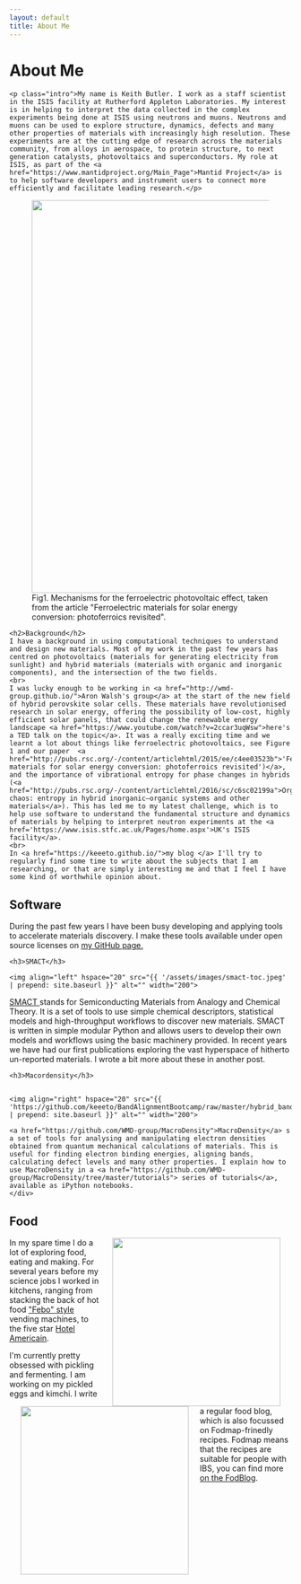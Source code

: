 ```yaml
---
layout: default
title: About Me
---
```


<div class="post">
	<h1 class="pageTitle">About Me</h1>

	<p class="intro">My name is Keith Butler. I work as a staff scientist in the ISIS facility at Rutherford Appleton Laboratories. My interest is in helping to interpret the data collected in the complex experiments being done at ISIS using neutrons and muons. Neutrons and muons can be used to explore structure, dynamics, defects and many other properties of materials with increasingly high resolution. These experiments are at the cutting edge of research across the materials community, from alloys in aerospace, to protein structure, to next generation catalysts, photovoltaics and superconductors. My role at ISIS, as part of the <a href="https://www.mantidproject.org/Main_Page">Mantid Project</a> is to help software developers and instrument users to connect more efficiently and facilitate leading research.</p>
	
<figure>
	<img src="{{ '/assets/images/photoferroics-small.png' | prepend: site.baseurl }}" alt="" width="700" > 
	<figcaption>Fig1. Mechanisms for the ferroelectric photovoltaic effect, taken from the article "Ferroelectric materials for solar energy conversion: photoferroics revisited".</figcaption>
</figure>
	
	<h2>Background</h2>
	I have a background in using computational techniques to understand and design new materials. Most of my work in the past few years has centred on photovoltaics (materials for generating electricity from sunlight) and hybrid materials (materials with organic and inorganic components), and the intersection of the two fields. 
	<br>
	I was lucky enough to be working in <a href="http://wmd-group.github.io/">Aron Walsh's group</a> at the start of the new field of hybrid perovskite solar cells. These materials have revolutionised research in solar energy, offering the possibility of low-cost, highly efficient solar panels, that could change the renewable energy landscape <a href="https://www.youtube.com/watch?v=2ccar3uqWsw">here's a TED talk on the topic</a>. It was a really exciting time and we learnt a lot about things like ferroelectric photovoltaics, see Figure 1 and our paper  <a href="http://pubs.rsc.org/-/content/articlehtml/2015/ee/c4ee03523b">'Ferroelectric materials for solar energy conversion: photoferroics revisited')</a>, and the importance of vibrational entropy for phase changes in hybrids (<a href="http://pubs.rsc.org/-/content/articlehtml/2016/sc/c6sc02199a">Organised chaos: entropy in hybrid inorganic–organic systems and other materials</a>). This has led me to my latest challenge, which is to help use software to understand the fundamental structure and dynamics of materials by helping to interpret neutron experiments at the <a href='https://www.isis.stfc.ac.uk/Pages/home.aspx'>UK's ISIS facility</a>.
	<br>
	In <a href="https://keeeto.github.io/">my blog </a> I'll try to regularly find some time to write about the subjects that I am researching, or that are simply interesting me and that I feel I have some kind of worthwhile opinion about.
	

  <h2>Software</h2>
  
 During the past few years I have been busy developing and applying tools to accelerate materials discovery. I make these tools available under open source licenses on <a href='https://github.com/keeeto/'>my GitHub page.</a>

	
	<h3>SMACT</h3>
	
	<img align="left" hspace="20" src="{{ '/assets/images/smact-toc.jpeg' | prepend: site.baseurl }}" alt="" width="200"> 
	
<a href="http://smact.readthedocs.io/en/latest/introduction.html"> SMACT </a>stands for Semiconducting Materials from Analogy and Chemical Theory. It is a set of tools to use simple chemical descriptors, statistical models and high-throughput workflows to discover new materials. SMACT is written in simple modular Python and allows users to develop their own models and workflows using the basic machinery provided. In recent years we have had our first publications exploring the vast hyperspace of hitherto un-reported materials. I wrote a bit more about these in another post.
	
	<h3>Macordensity</h3>
	
	
	<img align="right" hspace="20" src="{{ 'https://github.com/keeeto/BandAlignmentBootcamp/raw/master/hybrid_bands.jpeg' | prepend: site.baseurl }}" alt="" width="200"> 
	
	<a href="https://github.com/WMD-group/MacroDensity">MacroDensity</a> s a set of tools for analysing and manipulating electron densities obtained from quantum mechanical calculations of materials. This is useful for finding electron binding energies, aligning bands, calculating defect levels and many other properties. I explain how to use MacroDensity in a <a href="https://github.com/WMD-group/MacroDensity/tree/master/tutorials"> series of tutorials</a>, available as iPython notebooks. 
	</div>
	
<h2>Food</h2>
<img align="right" hspace="20" src="{{ 'http://fodblog.github.io/assets/pictures/caprese_omlette.jpg' | prepend: site.baseurl }}" alt="" width="300">

In my spare time I do a lot of exploring food, eating and making. For several years before my science jobs I worked in kitchens, ranging from stacking the back of hot food <a href="https://en.wikipedia.org/wiki/FEBO">"Febo" style</a> vending machines, to the five star <a href="http://cafeamericain.nl/">Hotel Americain</a>. 

<img align="left" hspace="20" src="{{ 'http://fodblog.github.io/assets/pictures/baked-egg-kale.jpg' | prepend: site.baseurl }}" alt="" width="300">

I'm currently pretty obsessed with pickling and fermenting. I am working on my pickled eggs and kimchi. I write a regular food blog, which is also focussed on Fodmap-frinedly recipes. Fodmap means that the recipes are suitable for people with IBS, you can find more <a href="https://fodblog.github.io/">on the FodBlog</a>. 
